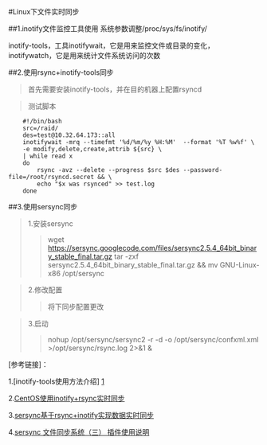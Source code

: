 #Linux下文件实时同步

[1]: https://www.centos.bz/2012/06/inotify-tools-introduction/ 
[2]: http://www.live-in.org/archives/1144.html
[3]: https://wsgzao.github.io/post/sersync/
[4]: http://lihuipeng.blog.51cto.com/3064864/563836
##1.inotify文件监控工具使用
系统参数调整/proc/sys/fs/inotify/

inotify-tools，工具inotifywait，它是用来监控文件或目录的变化，inotifywatch，它是用来统计文件系统访问的次数

##2.使用rsync+inotify-tools同步
>首先需要安装inotify-tools，并在目的机器上配置rsyncd

>测试脚本

``` 
    #!/bin/bash
    src=/raid/
    des=test@10.32.64.173::all
    inotifywait -mrq --timefmt '%d/%m/%y %H:%M'  --format '%T %w%f' \
    -e modify,delete,create,attrib ${src} \
    | while read x
    do
        rsync -avz --delete --progress $src $des --password-file=/root/rsyncd.secret && \
        echo "$x was rsynced" >> test.log
    done
```

##3.使用sersync同步
>1.安装sersync
>>wget https://sersync.googlecode.com/files/sersync2.5.4_64bit_binary_stable_final.tar.gz
>>tar -zxf sersync2.5.4_64bit_binary_stable_final.tar.gz && mv GNU-Linux-x86 /opt/sersync

>2.修改配置
>>将<sersync>下同步配置更改

>3.启动
>>nohup /opt/sersync/sersync2 -r -d -o /opt/sersync/confxml.xml >/opt/sersync/rsync.log 2>&1 &



[参考链接]：

1.[inotify-tools使用方法介绍] [1]

2.[CentOS使用inotify+rsync实时同步][2]

3.[sersync基于rsync+inotify实现数据实时同步][3]

4.[sersync 文件同步系统（三） 插件使用说明][4]

